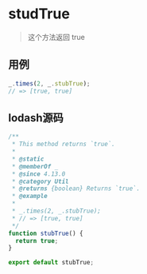 # studTrue

> 这个方法返回 true

## 用例

```js
_.times(2, _.stubTrue);
// => [true, true]
```

## lodash源码

```js
/**
 * This method returns `true`.
 *
 * @static
 * @memberOf _
 * @since 4.13.0
 * @category Util
 * @returns {boolean} Returns `true`.
 * @example
 *
 * _.times(2, _.stubTrue);
 * // => [true, true]
 */
function stubTrue() {
  return true;
}

export default stubTrue;
```